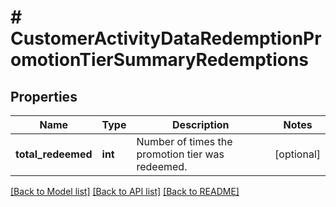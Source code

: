 # # CustomerActivityDataRedemptionPromotionTierSummaryRedemptions

## Properties

Name | Type | Description | Notes
------------ | ------------- | ------------- | -------------
**total_redeemed** | **int** | Number of times the promotion tier was redeemed. | [optional]

[[Back to Model list]](../../README.md#models) [[Back to API list]](../../README.md#endpoints) [[Back to README]](../../README.md)
